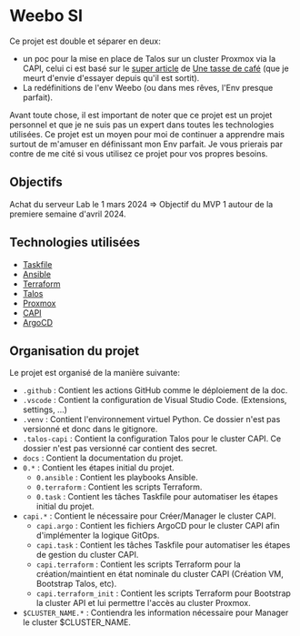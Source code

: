 # Weebo SI

Ce projet est double et séparer en deux:

- un poc pour la mise en place de Talos sur un cluster Proxmox via la CAPI, celui ci est basé sur le [super article](https://une-tasse-de.cafe/blog/talos-capi-proxmox/) de [Une tasse de café](https://une-tasse-de.cafe/) (que je meurt d'envie d'essayer depuis qu'il est sortit).
- La redéfinitions de l'env Weebo (ou dans mes rêves, l'Env presque parfait).

Avant toute chose, il est important de noter que ce projet est un projet personnel et que je ne suis pas un expert dans toutes les technologies utilisées. Ce projet est un moyen pour moi de continuer a apprendre mais surtout de m'amuser en définissant mon Env parfait. Je vous prierais par contre de me cité si vous utilisez ce projet pour vos propres besoins.

## Objectifs

Achat du serveur Lab le 1 mars 2024 => Objectif du MVP 1 autour de la premiere semaine d'avril 2024.

## Technologies utilisées

- [Taskfile](https://taskfile.dev/#/)
- [Ansible](https://www.ansible.com/)
- [Terraform](https://www.terraform.io/)
- [Talos](https://www.talos.dev/)
- [Proxmox](https://www.proxmox.com/)
- [CAPI](https://cluster-api.sigs.k8s.io/)
- [ArgoCD](https://argoproj.github.io/argo-cd/)

## Organisation du projet

Le projet est organisé de la manière suivante:

- `.github` : Contient les actions GitHub comme le déploiement de la doc.
- `.vscode` : Contient la configuration de Visual Studio Code. (Extensions, settings, ...)
- `.venv` : Contient l'environnement virtuel Python. Ce dossier n'est pas versionné et donc dans le gitignore.
- `.talos-capi` : Contient la configuration Talos pour le cluster CAPI. Ce dossier n'est pas versionné car contient des secret.
- `docs` : Contient la documentation du projet.
- `0.*` : Contient les étapes initial du projet.
  - `0.ansible` : Contient les playbooks Ansible.
  - `0.terraform` : Contient les scripts Terraform.
  - `0.task` : Contient les tâches Taskfile pour automatiser les étapes initial du projet.
- `capi.*` : Contient le nécessaire pour Créer/Manager le cluster CAPI.
  - `capi.argo` : Contient les fichiers ArgoCD pour le cluster CAPI afin d'implémenter la logique GitOps.
  - `capi.task` : Contient les tâches Taskfile pour automatiser les étapes de gestion du cluster CAPI.
  - `capi.terraform` : Contient les scripts Terraform pour la création/maintient en état nominale du cluster CAPI (Création VM, Bootstrap Talos, etc).
  - `capi.terraform_init` : Contient les scripts Terraform pour Bootstrap la cluster API et lui permettre l'accès au cluster Proxmox.
- `$CLUSTER_NAME.*` : Contiendra les information nécessaire pour Manager le cluster $CLUSTER_NAME.
